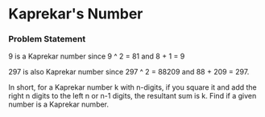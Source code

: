# Kaprekar's Number

### Problem Statement

9 is a Kaprekar number since 
9 ^ 2 = 81 and 8 + 1 = 9

297 is also Kaprekar number since 
297 ^ 2 = 88209 and 88 + 209 = 297.

In short, for a Kaprekar number k with n-digits, if you square it and add the right n digits to the left n or n-1 digits, the resultant sum is k. 
Find if a given number is a Kaprekar number.
